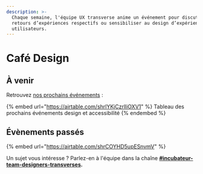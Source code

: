 ```yaml
---
description: >-
  Chaque semaine, l'équipe UX transverse anime un événement pour discuter de nos
  retours d’expériences respectifs ou sensibiliser au design d’expérience
  utilisateurs.
---
```


# Café Design

## À venir <a href="#cafesformations-a-venir" id="cafesformations-a-venir"></a>

Retrouvez [nos prochains événements](https://airtable.com/shr2PwnQ61buXwLxP) :

{% embed url="https://airtable.com/shrlYKjCzrlliOXV1" %}
Tableau des prochains événements design et accessibilité
{% endembed %}

## Évènements passés <a href="#cafes-passee" id="cafes-passee"></a>

{% embed url="https://airtable.com/shrCOYHD5upESnvmV" %}

Un sujet vous intéresse ? Parlez-en à l'équipe dans la chaîne [**#incubateur-team-designers-transverses**](https://startups-detat.slack.com/archives/C010EFL3EQ4)**.**
